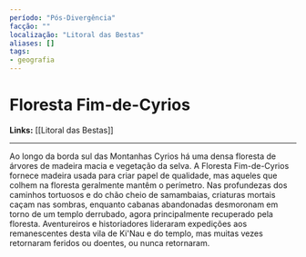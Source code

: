 ```yaml
---
período: "Pós-Divergência"
facção: ""
localização: "Litoral das Bestas"
aliases: []
tags:
- geografia
---
```


# **Floresta Fim-de-Cyrios**

**Links:** [[Litoral das Bestas]]

---
Ao longo da borda sul das Montanhas Cyrios há uma densa floresta de árvores de madeira macia e vegetação da selva. A Floresta Fim-de-Cyrios fornece madeira usada para criar papel de qualidade, mas aqueles que colhem na floresta geralmente mantêm o perímetro. Nas profundezas dos caminhos tortuosos e do chão cheio de samambaias, criaturas mortais caçam nas sombras, enquanto cabanas abandonadas desmoronam em torno de um templo derrubado, agora principalmente recuperado pela floresta. Aventureiros e historiadores lideraram expedições aos remanescentes desta vila de Ki'Nau e do templo, mas muitas vezes retornaram feridos ou doentes, ou nunca retornaram.